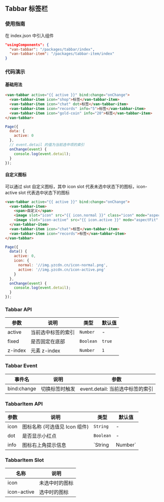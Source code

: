 ## Tabbar 标签栏

### 使用指南
在 index.json 中引入组件
```json
"usingComponents": {
  "van-tabbar": "/packages/tabbar/index",
  "van-tabbar-item": "/packages/tabbar-item/index"
}
```

### 代码演示

#### 基础用法


```html
<van-tabbar active="{{ active }}" bind:change="onChange">
  <van-tabbar-item icon="shop">标签</van-tabbar-item>
  <van-tabbar-item icon="chat" dot>标签</van-tabbar-item>
  <van-tabbar-item icon="records" info="5">标签</van-tabbar-item>
  <van-tabbar-item icon="gold-coin" info="20">标签</van-tabbar-item>
</van-tabbar>
```

```javascript
Page({
  data: {
    active: 0
  },
  // event.detail 的值为当前选中项的索引
  onChange(event) {
    console.log(event.detail);
  }
});
```


#### 自定义图标

可以通过 slot 自定义图标，其中 icon slot 代表未选中状态下的图标，icon-active slot 代表选中状态下的图标

```html
<van-tabbar active="{{ active }}" bind:change="onChange">
  <van-tabbar-item>
    <span>自定义</span>
    <image slot="icon" src="{{ icon.normal }}" class="icon" mode="aspectFit" />
    <image slot="icon-active" src="{{ icon.active }}" mode="aspectFit" />
  </van-tabbar-item>
  <van-tabbar-item icon="chat">标签</van-tabbar-item>
  <van-tabbar-item icon="records">标签</van-tabbar-item>
</van-tabbar>
```

```javascript
Page({
  data() {
    active: 0,
    icon: {
      normal: '//img.yzcdn.cn/icon-normal.png',
      active: '//img.yzcdn.cn/icon-active.png'
    }
  },
  onChange(event) {
    console.log(event.detail);
  }
});
```

### Tabbar API

| 参数 | 说明 | 类型 | 默认值 |
|-----------|-----------|-----------|-------------|
| active | 当前选中标签的索引 | `Number` | - |
| fixed | 是否固定在底部 | `Boolean` | `true` |
| z-index | 元素 z-index | `Number` | `1` |

### Tabbar Event

| 事件名 | 说明 | 参数 |
|-----------|-----------|-----------|
| bind:change | 切换标签时触发 | event.detail: 当前选中标签的索引 |

### TabbarItem API

| 参数 | 说明 | 类型 | 默认值 |
|-----------|-----------|-----------|-----------|
| icon | 图标名称 (可选值见 Icon 组件) | `String` | - |
| dot | 是否显示小红点 | `Boolean` | - |
| info | 图标右上角提示信息 | `String | Number` | - |

### TabbarItem Slot

| 名称 | 说明 |
|-----------|-----------|
| icon | 未选中时的图标 |
| icon-active | 选中时的图标 |
